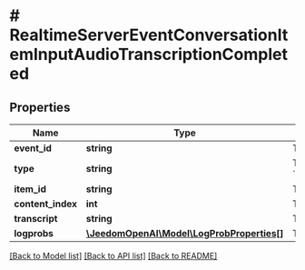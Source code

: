 # # RealtimeServerEventConversationItemInputAudioTranscriptionCompleted

## Properties

Name | Type | Description | Notes
------------ | ------------- | ------------- | -------------
**event_id** | **string** | The unique ID of the server event. |
**type** | **string** | The event type, must be &#x60;conversation.item.input_audio_transcription.completed&#x60;. |
**item_id** | **string** | The ID of the user message item containing the audio. |
**content_index** | **int** | The index of the content part containing the audio. |
**transcript** | **string** | The transcribed text. |
**logprobs** | [**\JeedomOpenAI\Model\LogProbProperties[]**](LogProbProperties.md) | The log probabilities of the transcription. | [optional]

[[Back to Model list]](../../README.md#models) [[Back to API list]](../../README.md#endpoints) [[Back to README]](../../README.md)
